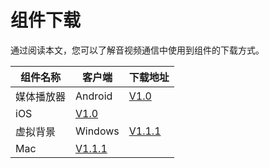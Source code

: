 # 组件下载

通过阅读本文，您可以了解音视频通信中使用到组件的下载方式。

|组件名称|客户端|下载地址|
|----|---|----|
|媒体播放器|Android|[V1.0](https://alivc-demo-cms.alicdn.com/versionProduct/sourceCode/rtc/player_extention/AliRtcPlayerExtension_1.0(Android).zip)|
|iOS|[V1.0](https://alivc-demo-cms.alicdn.com/versionProduct/sourceCode/rtc/player_extention/AliRtcPlayerExtension_1.0(iOS).zip)|
|虚拟背景|Windows|[V1.1.1](https://alivc-demo-cms.alicdn.com/versionProduct/sourceCode/rtc/extention/background/win_bokeh.zip)|
|Mac|[V1.1.1](https://alivc-demo-cms.alicdn.com/versionProduct/sourceCode/rtc/extention/background/mac_bokeh.zip)|

